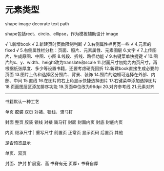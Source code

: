 # 元素类型
shape image decorate text path

shape包括rect、circle、ellipse，作为模板辅助设计
image


√ 1.新增book
√ 2.新建页时页数限制判断
√	3.右侧属性栏再宽一些
√ 4.元素的fixed
√ 5.右侧属性栏分栏：页面、照片、元素属性、元素图层
6.文字
√ 7.上传图片，生成原图、中图、小图
8.线段、折线、路径功能
√	9.右键菜单快捷键
√	10.图片的x、y、width、height改为translate和scale
11.封面尺寸初始为内页尺寸，再根据纸张厚度、多少等设置书籍，还要考虑硬壳回折
12.新建book直接生成必要的页面
13.图片上传和选择区分照片、背景、装饰
14.照片的边框可选择在外部、内部、中间
15.直线
16.在图片的右上角显示快捷选择图片
17.右键菜单添加选择图片
18.页面图层区添加排序功能
19.页面单位改为96dpi
20.对齐参考线
21.元素对齐

-------------------------------------------------------------------------
书籍默认一种工艺

单页 胶装
双页 对裱、锁线、骑马钉

封面
    整页
        胶装
        锁线
        对裱
        骑马钉
    封面
    封面内页
    封底
    封底内页
    
内页  继承尺寸 | 重写尺寸
    前置页
    正常页 显示页码
    后置页
其他
    
    
是否预览显示


单页、双页

封面、护封
    扩展宽、高
    书脊有无
    页厚+
    书脊自厚
    